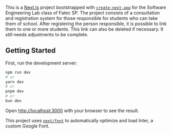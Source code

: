 This is a [Next.js](https://nextjs.org/) project bootstrapped with [`create-next-app`](https://github.com/vercel/next.js/tree/canary/packages/create-next-app) for the Software Engineering Lab class of Fatec SP.
The project consists of a consultation and registration system for those responsible for students who can take them of school. After registering the person responsible, it is possible to link them to one or more students. This link can also be deleted if necessary. It still needs adjustments to be complete.

## Getting Started

First, run the development server:

```bash
npm run dev
# or
yarn dev
# or
pnpm dev
# or
bun dev
```

Open [http://localhost:3000](http://localhost:3000) with your browser to see the result.


This project uses [`next/font`](https://nextjs.org/docs/basic-features/font-optimization) to automatically optimize and load Inter, a custom Google Font.
